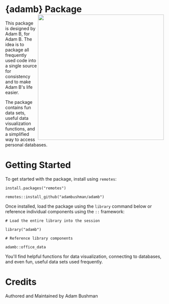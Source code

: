 # {adamb} Package <img src="https://github.com/adambushman/adamb/adamb_package_hex.jpg" align="right" width="400"/>

This package is designed by Adam B, for Adam B. The idea is to package all frequently used code into a single source for consistency and to make Adam B's life easier.

The package contains fun data sets, useful data visualization functions, and a simplified way to access personal databases.

# Getting Started

To get started with the package, install using `remotes`:

```         
install.packages("remotes")

remotes::install_github("adambushman/adamb")
```

Once installed, load the package using the `library` command below or reference individual components using the `::` framework:

```         
# Load the entire library into the session

library("adamb")

# Reference library components

adamb::office_data
```

You'll find helpful functions for data visualization, connecting to databases, and even fun, useful data sets used frequently.

# Credits

Authored and Maintained by Adam Bushman
